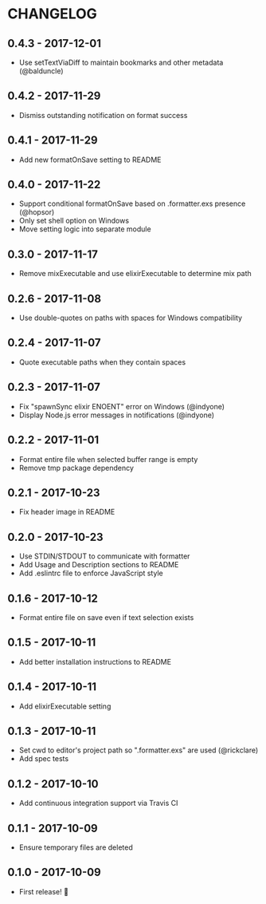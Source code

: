 # CHANGELOG

## 0.4.3 - 2017-12-01

* Use setTextViaDiff to maintain bookmarks and other metadata (@balduncle)

## 0.4.2 - 2017-11-29

* Dismiss outstanding notification on format success

## 0.4.1 - 2017-11-29

* Add new formatOnSave setting to README

## 0.4.0 - 2017-11-22

* Support conditional formatOnSave based on .formatter.exs presence (@hopsor)
* Only set shell option on Windows
* Move setting logic into separate module

## 0.3.0 - 2017-11-17

* Remove mixExecutable and use elixirExecutable to determine mix path

## 0.2.6 - 2017-11-08

* Use double-quotes on paths with spaces for Windows compatibility

## 0.2.4 - 2017-11-07

* Quote executable paths when they contain spaces

## 0.2.3 - 2017-11-07

* Fix "spawnSync elixir ENOENT" error on Windows (@indyone)
* Display Node.js error messages in notifications (@indyone)

## 0.2.2 - 2017-11-01

* Format entire file when selected buffer range is empty
* Remove tmp package dependency

## 0.2.1 - 2017-10-23

* Fix header image in README

## 0.2.0 - 2017-10-23

* Use STDIN/STDOUT to communicate with formatter
* Add Usage and Description sections to README
* Add .eslintrc file to enforce JavaScript style

## 0.1.6 - 2017-10-12

* Format entire file on save even if text selection exists

## 0.1.5 - 2017-10-11

* Add better installation instructions to README

## 0.1.4 - 2017-10-11

* Add elixirExecutable setting

## 0.1.3 - 2017-10-11

* Set cwd to editor's project path so ".formatter.exs" are used (@rickclare)
* Add spec tests

## 0.1.2 - 2017-10-10

* Add continuous integration support via Travis CI

## 0.1.1 - 2017-10-09

* Ensure temporary files are deleted

## 0.1.0 - 2017-10-09

* First release! 🎉
